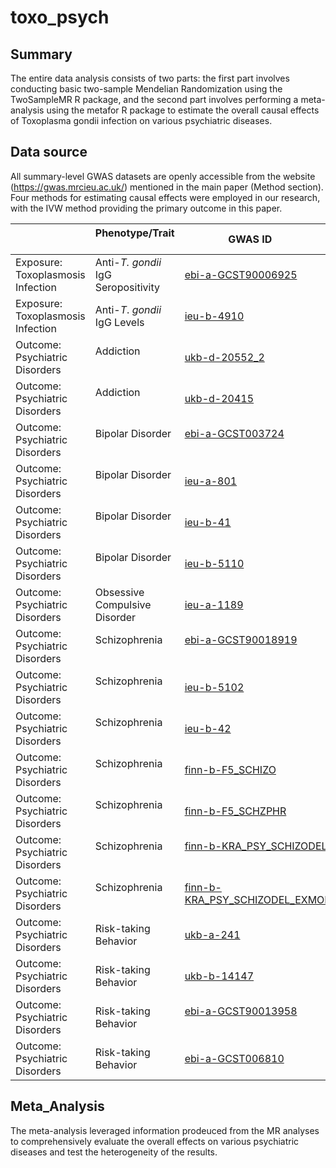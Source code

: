 # toxo_psych
## Summary

The entire data analysis consists of two parts: the first part involves conducting basic two-sample Mendelian Randomization using the TwoSampleMR R package, and the second part involves performing a meta-analysis using the metafor R package to estimate the overall causal effects of Toxoplasma gondii infection on various psychiatric diseases. 

## Data source

All summary-level GWAS datasets are openly accessible from the website (https://gwas.mrcieu.ac.uk/) mentioned in the main paper (Method section). Four methods for estimating causal effects were employed in our research, with the IVW method providing the primary outcome in this paper.

|  | **Phenotype/Trait**               | **GWAS ID**        | **Consortium** | **Sample Size** | **Number of SNPs** | **PubMed ID/Author** |
| --------------------------------- | ----------------------------------- | ------------------ | -------------- | --------------- | ------------------ | -------------------------- |
| Exposure: Toxoplasmosis Infection | Anti-_T. gondii_ IgG Seropositivity | [ebi-a-GCST90006925](https://gwas.mrcieu.ac.uk/datasets/ebi-a-GCST90006925/) | UKB/IEU        | 8,735           | 9,170,312          | 33204752                   |
| Exposure: Toxoplasmosis Infection | Anti-_T_. _gondii_ IgG Levels       | [ieu-b-4910](https://gwas.mrcieu.ac.uk/datasets/ieu-b-4910/)         | IEU            | 5,010           | 7,247,045          | 34804013                   |
| Outcome: Psychiatric Disorders    | Addiction                           | [ukb-d-20552_2](https://gwas.mrcieu.ac.uk/datasets/ukb-d-20552_2/)      | UKB (20552)    | 116,746         | 9,619,069          | Neale lab                  |
| Outcome: Psychiatric Disorders    | Addiction                           | [ukb-d-20415](https://gwas.mrcieu.ac.uk/datasets/ukb-d-20415/)        | UKB (20415)    | 2,739           | 9,575,723          | Neale lab       |
| Outcome: Psychiatric Disorders    | Bipolar Disorder                    | [ebi-a-GCST003724](https://gwas.mrcieu.ac.uk/datasets/ebi-a-GCST003724/)                    | PGC             | 34,950             | 9,483,147       | 27329760       |
| Outcome: Psychiatric Disorders    | Bipolar Disorder                    | [ieu-a-801](https://gwas.mrcieu.ac.uk/datasets/ieu-a-801/)                           | PGC             | 16,731             | 2,427,221      | 21926972        |
| Outcome: Psychiatric Disorders    | Bipolar Disorder                    | [ieu-b-41](https://gwas.mrcieu.ac.uk/datasets/ieu-b-41/)                            | PGC+UKB         | 51,710             | 13,413,244     | 31043756        |
| Outcome: Psychiatric Disorders    | Bipolar Disorder                    | [ieu-b-5110](https://gwas.mrcieu.ac.uk/datasets/ieu-b-5110/)                          | PGC+UKB         | 413,466            | /              | 34002096        |
| Outcome: Psychiatric Disorders    | Obsessive Compulsive Disorder       | [ieu-a-1189](https://gwas.mrcieu.ac.uk/datasets/ieu-a-1189/)                          | PGC             | 33,925             | 8,409,517       | /                  |
| Outcome: Psychiatric Disorders    | Schizophrenia                       | [ebi-a-GCST90018919](https://gwas.mrcieu.ac.uk/datasets/ebi-a-GCST90018919/)                  | UKB+FinnGen     | 451,454        | 24,192,920      | 34594039           |
| Outcome: Psychiatric Disorders    | Schizophrenia                       | [ieu-b-5102](https://gwas.mrcieu.ac.uk/datasets/ieu-b-5102/)                          | PGC             | 127,906            | /              | 35396580        |
| Outcome: Psychiatric Disorders    | Schizophrenia                       | [ieu-b-42](https://gwas.mrcieu.ac.uk/datasets/ieu-b-42/)                          | PGC                                 | 77,096             | 15,358,497     | 25056061        |
| Outcome: Psychiatric Disorders    | Schizophrenia                       | [finn-b-F5_SCHIZO](https://gwas.mrcieu.ac.uk/datasets/finn-b-F5_SCHIZO/)                  | FinnGen                             | 218,792            | 16,380,466     | /               |
| Outcome: Psychiatric Disorders    | Schizophrenia                       | [finn-b-F5_SCHZPHR](https://gwas.mrcieu.ac.uk/datasets/finn-b-F5_SCHZPHR/)                 | FinnGen                             | 214,236            | 16,380,456     | /               |
| Outcome: Psychiatric Disorders    | Schizophrenia                       | [finn-b-KRA_PSY_SCHIZODEL](https://gwas.mrcieu.ac.uk/datasets/finn-b-KRA_PSY_SCHIZODEL/)        | FinnGen                             | 218,792            | 16,380,466     | /               |
| Outcome: Psychiatric Disorders    | Schizophrenia                       | [finn-b-KRA_PSY_SCHIZODEL_EXMORE](https://gwas.mrcieu.ac.uk/datasets/finn-b-KRA_PSY_SCHIZODEL_EXMORE/) | FinnGen                             | 176,675            | 16,380,242     | /               |
| Outcome: Psychiatric Disorders    | Risk-taking Behavior               | [ukb-a-241](https://gwas.mrcieu.ac.uk/datasets/ukb-a-241/)          | UKB (2040)     | 325,821         | 10,894,596         | Neale Lab                  |
| Outcome: Psychiatric Disorders    | Risk-taking Behavior               | [ukb-b-14147](https://gwas.mrcieu.ac.uk/datasets/ukb-b-14147/)                       | UKB (2040)                          | 446,279            | 9,851,867      | Ben Elsworth    |
| Outcome: Psychiatric Disorders    | Risk-taking Behavior               | [ebi-a-GCST90013958](https://gwas.mrcieu.ac.uk/datasets/ebi-a-GCST90013958/)                | UKB (2040)                          | 407,746            | 11,039,206     | 34017140        |
| Outcome: Psychiatric Disorders    | Risk-taking Behavior               | [ebi-a-GCST006810](https://gwas.mrcieu.ac.uk/datasets/ebi-a-GCST006810/)                  | UKB (2040)                          | 436,236            | 813,689        | 30271922        |

## Meta_Analysis

The meta-analysis leveraged information prodeuced from the MR analyses to comprehensively evaluate the overall effects on various psychiatric diseases and test the heterogeneity of the results.


